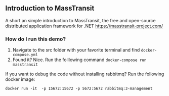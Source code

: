 ## Introduction to MassTransit
A short an simple introduction to MassTransit, the free and open-source distributed application framework for .NET https://masstransit-project.com/

### How do I run this demo?

1. Navigate to the src folder with your favorite terminal and find `docker-compose.yml`
2. Found it? Nice. Run the folllowing command `docker-compose run masstransit`

If you want to debug the code without installing rabbitmq? Run the following docker image:

`docker run -it  -p 15672:15672 -p 5672:5672 rabbitmq:3-management`
